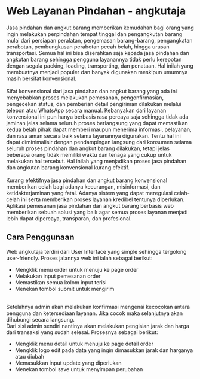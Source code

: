 # Web Layanan Pindahan - angkutaja
Jasa pindahan dan angkut barang memberikan kemudahan bagi orang yang ingin melakukan perpindahan tempat tinggal dan pengangkutan barang mulai dari persiapan peralatan, pengemasan barang-barang, pengangkatan perabotan, pembungkusan perabotan pecah belah, hingga urusan transportasi. Semua hal ini bisa diserahkan saja kepada jasa pindahan dan angkutan barang sehingga pengguna layanannya tidak perlu kerepotan dengan segala packing, loading, transporting, dan penataan. Hal inilah yang membuatnya menjadi populer dan banyak digunakan meskipun umumnya masih bersifat konvensional.
<br> <br> Sifat konvensional dari jasa pindahan dan angkut barang yang ada ini menyebabkan proses melakukan pemesanan, pengonfirmasian, pengecekan status, dan pemberian detail pengiriman dilakukan melalui telepon atau WhatsApp secara manual. Kebanyakan dari layanan konvensional ini pun hanya berbasis rasa percaya saja sehingga tidak ada jaminan jelas selama seluruh proses berlangsung yang dapat memastikan kedua belah pihak dapat memberi maupun menerima informasi, pelayanan, dan rasa aman secara baik selama layanannya digunakan. Tentu hal ini dapat diminimalisir dengan pendampingan langsung dari konsumen selama seluruh proses pindahan dan angkut barang dilakukan, tetapi jelas beberapa orang tidak memiliki waktu dan tenaga yang cukup untuk melakukan hal tersebut. Hal inilah yang menjadikan proses jasa pindahan dan angkutan barang konvensional kurang efektif.
<br> <br> Kurang efektifnya jasa pindahan dan angkut barang konvensional memberikan celah bagi adanya kecurangan, misinformasi,  dan ketidakterjaminan yang fatal. Adanya sistem yang dapat meregulasi celah-celah ini serta memberikan proses layanan kredibel tentunya diperlukan. Aplikasi pemesanan jasa pindahan dan angkut barang berbasis web memberikan sebuah solusi yang baik agar semua proses layanan menjadi lebih dapat dipercaya, transparan, dan profesional.

## Cara Penggunaan
Web angkutaja terdiri dari User Interface yang simple sehingga tergolong user-friendly. Proses jalannya web ini ialah sebagai berikut:
- Mengklik menu order untuk menuju ke page order
- Melakukan input pemesanan order
- Memastikan semua kolom input terisi
- Menekan tombol submit untuk mengirim

<br> Setelahnya admin akan melakukan konfirmasi mengenai kecocokan antara pengguna dan ketersediaan layanan. Jika cocok maka selanjutnya akan dihubungi secara langsung.
<br> Dari sisi admin sendiri nantinya akan melakukan pengisian jarak dan harga dari transaksi yang sudah selesai. Prosesnya sebagai berikut:
- Mengklik menu detail untuk menuju ke page detail order
- Mengklik logo edit pada data yang ingin dimasukkan jarak dan harganya atau diubah
- Memasukkan input update yang diperlukan
- Menekan tombol save untuk menyimpan perubahan
